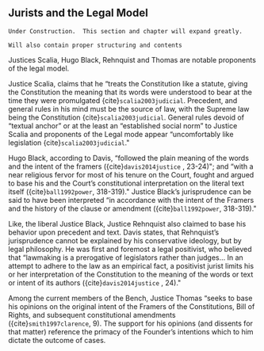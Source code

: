 ## Jurists and the Legal Model


```{note}
Under Construction.  This section and chapter will expand greatly.  

Will also contain proper structuring and contents
```

Justices Scalia, Hugo Black, Rehnquist and Thomas are notable proponents of the legal model. 

Justice Scalia, claims that he “treats the Constitution like a statute, giving the Constitution the meaning that its words were understood to bear at the time they were promulgated {cite}`scalia2003judicial`. Precedent, and general rules in his mind must be the source of law, with the Supreme law being the Constitution {cite}`scalia2003judicial`.  General rules devoid of “textual anchor” or at the least an “established social norm” to Justice Scalia and proponents of the Legal mode appear “uncomfortably like legislation {cite}`scalia2003judicial`."   


Hugo Black, according to Davis, “followed the plain meaning of the words and the intent of the framers ({cite}`davis2014justice` , 23-24)"; and “with a near religious fervor for most of his tenure on the Court, fought and argued to base his and the Court’s constitutional interpretation on the literal text itself ({cite}`ball1992power`, 318-319)."  Justice Black’s jurisprudence can be said to have been interpreted “in accordance with the intent of the Framers and the history of the clause or amendment ({cite}`ball1992power`, 318-319)."

Like, the liberal Justice Black,  Justice Rehnquist also claimed to base his behavior upon precedent and text.  Davis states, that Rehnquist’s jurisprudence cannot be explained by his conservative ideology, but by legal philosophy.  He was first and foremost a legal positivist, who believed that “lawmaking is a prerogative of legislators rather than judges… In an attempt to adhere to the law as an empirical fact, a positivist jurist limits his or her interpretation of the Constitution to the meaning of the words or text or intent of its authors ({cite}`davis2014justice` , 24)."  

Among the current members of the Bench, Justice Thomas “seeks to base his opinions on the original intent of the Framers of the Constitutions, Bill of Rights, and subsequent constitutional amendments ({cite}`smith1997clarence`, 9). The support for his opinions (and dissents for that matter) reference the primacy of the Founder’s intentions which to him dictate the outcome of cases.  
